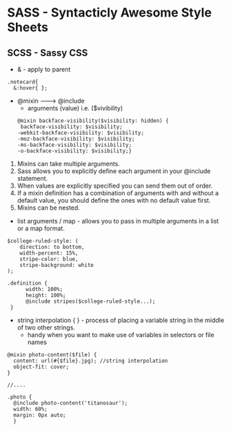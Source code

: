 # SASS - Syntacticly Awesome Style Sheets
## SCSS - Sassy CSS

* & - apply to parent
```
.notecard{
  &:hover{ };
```
* @mixin ---> @include
  * arguments (value) i.e. ($vivibility)
  ```
  @mixin backface-visibility($visibility: hidden) {
   backface-visibility: $visibility;
  -webkit-backface-visibility: $visibility;
  -moz-backface-visibility: $visibility;
  -ms-backface-visibility: $visibility;
  -o-backface-visibility: $visibility;}
  ```
1. Mixins can take multiple arguments.
2. Sass allows you to explicitly define each argument in your @include statement.
3. When values are explicitly specified you can send them out of order.
4. If a mixin definition has a combination of arguments with and without a default value, you should define the ones with no default value first.
5. Mixins can be nested.

* list arguments / map - allows you to pass in multiple arguments in a list or a map format.
```
$college-ruled-style: ( 
    direction: to bottom,
    width-percent: 15%,
    stripe-color: blue,
    stripe-background: white
);

.definition {
      width: 100%;
      height: 100%;
      @include stripes($college-ruled-style...);
 }
```
* string interpolation { } - process of placing a variable string in the middle of two other strings.
  * handy when you want to make use of variables in selectors or file names
```
@mixin photo-content($file) {
  content: url(#{$file}.jpg); //string interpolation
  object-fit: cover;
}

//....

.photo { 
  @include photo-content('titanosaur');
  width: 60%;
  margin: 0px auto; 
  }
```
